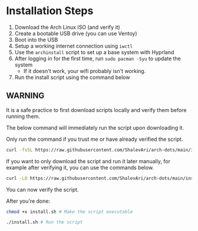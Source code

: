 # Installation Steps

1. Download the Arch Linux ISO (and verify it)
2. Create a bootable USB drive (you can use Ventoy)
3. Boot into the USB
4. Setup a working internet connection using `iwctl`
5. Use the `archinstall` script to set up a base system with Hyprland
6. After logging in for the first time, run `sudo pacman -Syu` to update the system
   - If it doesn't work, your wifi probably isn't working.
7. Run the install script using the command below

## WARNING

It is a safe practice to first download scripts locally and verify them before running them.

The below command will immediately run the script upon downloading it.

Only run the command if you trust me or have already verified the script.

```bash
curl -fsSL https://raw.githubusercontent.com/ShalevAri/arch-dots/main/install.sh | bash
```

If you want to only download the script and run it later manually, for example after verifying it, you can use the commands below.

```bash
curl -LO https://raw.githubusercontent.com/ShalevAri/arch-dots/main/install.sh # Download the script
```

You can now verify the script.

After you're done:

```bash
chmod +x install.sh # Make the script executable
```

```bash
./install.sh # Run the script
```
